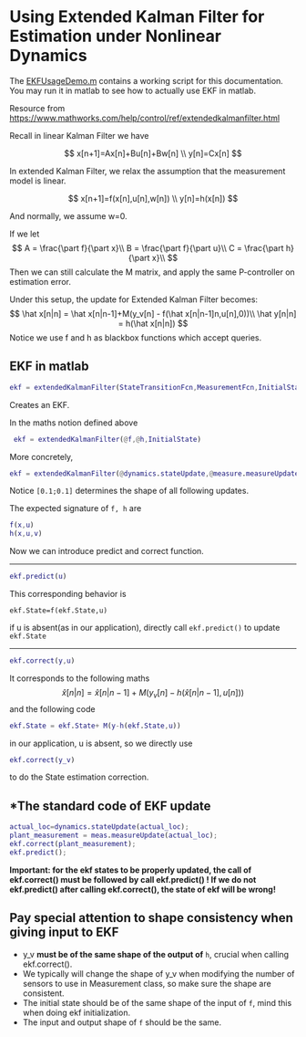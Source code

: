 # Using Extended Kalman Filter for Estimation under Nonlinear Dynamics

The [EKFUsageDemo.m](EKFUsageDemo.m) contains a working script for this documentation. You may run it in matlab to see how to actually use EKF in matlab.



Resource from https://www.mathworks.com/help/control/ref/extendedkalmanfilter.html

Recall in linear Kalman Filter we have

$$
x[n+1]=Ax[n]+Bu[n]+Bw[n]
\\
y[n]=Cx[n]
$$

In extended Kalman Filter, we relax the assumption that the measurement model is linear.

$$
x[n+1]=f(x[n],u[n],w[n])
\\
y[n]=h(x[n])
$$

And normally, we assume w=0.

If we let
$$
A = \frac{\part f}{\part x}\\
B = \frac{\part f}{\part u}\\
C = \frac{\part h}{\part x}\\
$$
Then we can still calculate the M matrix, and apply the same P-controller on estimation error.

Under this setup, the update for Extended Kalman Filter becomes:
$$
\hat x[n|n] = \hat x[n|n-1]+M(y_v[n] - f(\hat x[n|n-1]n,u[n],0))\\
\hat y[n|n] = h(\hat x[n|n])
$$
Notice we use f and h as blackbox functions which accept queries.

## EKF in matlab

```matlab
ekf = extendedKalmanFilter(StateTransitionFcn,MeasurementFcn,InitialState)
```

Creates an EKF.

In the maths notion defined above

```matlab
 ekf = extendedKalmanFilter(@f,@h,InitialState)
```

More concretely,

```matlab
ekf = extendedKalmanFilter(@dynamics.stateUpdate,@measure.measureUpdate,[0.1;0.1])
```

Notice `[0.1;0.1]` determines the shape of all following updates.

The expected signature of `f, h` are 

```matlab
f(x,u)
h(x,u,v)
```

Now we can introduce predict and correct function.

---

```matlab
ekf.predict(u)
```

This corresponding behavior is

`ekf.State=f(ekf.State,u)`

if u is absent(as in our application), directly call `ekf.predict()` to update `ekf.State`

---

```matlab
ekf.correct(y,u)
```

It corresponds to the following maths
$$
\hat x[n|n] = \hat x[n|n-1]+M(y_v[n] - h(\hat x[n|n-1],u[n]))
$$
and the following code

```matlab
ekf.State = ekf.State+ M(y-h(ekf.State,u))
```



in our application, u is absent, so we directly use

```matlab
ekf.correct(y_v)
```

to do the State estimation correction.

## *The standard code of EKF update   

```matlab
actual_loc=dynamics.stateUpdate(actual_loc);
plant_measurement = meas.measureUpdate(actual_loc);
ekf.correct(plant_measurement);
ekf.predict();
```
**Important: for the ekf states to be properly updated, the call of ekf.correct() must be followed by call ekf.predict() ! If we do not ekf.predict() after calling ekf.correct(), the state of ekf will be wrong!**

## Pay special attention to shape consistency when giving input to EKF

- y_v **must be of the same shape of the output of** `h`, crucial when calling ekf.correct().
- We typically will change the shape of y_v when modifying the number of sensors to use in Measurement class, so make sure the shape are consistent.
- The initial state should be of the same shape of the input of `f`, mind this when doing ekf initialization.
- The input and output shape of `f` should be the same. 

